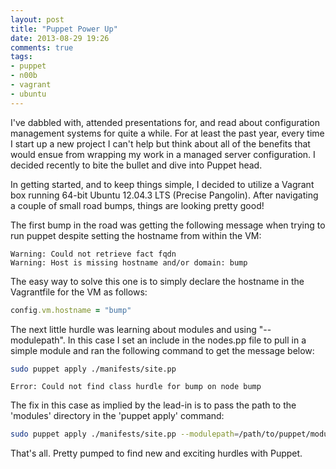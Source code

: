```yaml
---
layout: post
title: "Puppet Power Up"
date: 2013-08-29 19:26
comments: true
tags: 
- puppet
- n00b
- vagrant
- ubuntu
---
```

I've dabbled with, attended presentations for, and read about configuration management systems for quite a while. For at least the past year, every time I start up a new project I can't help but think about all of the benefits that would ensue from wrapping my work in a managed server configuration. I decided recently to bite the bullet and dive into Puppet head.

In getting started, and to keep things simple, I decided to utilize a Vagrant box running 64-bit Ubuntu 12.04.3 LTS (Precise Pangolin). After navigating a couple of small road bumps, things are looking pretty good!

The first bump in the road was getting the following message when trying to run puppet despite setting the hostname from within the VM:

``` text Warning
Warning: Could not retrieve fact fqdn
Warning: Host is missing hostname and/or domain: bump
```

The easy way to solve this one is to simply declare the hostname in the Vagrantfile for the VM as follows:

``` ruby Vagrantfile
config.vm.hostname = "bump"
```

The next little hurdle was learning about modules and using "--modulepath". In this case I set an include in the nodes.pp file to pull in a simple module and ran the following command to get the message below:

``` bash Command
sudo puppet apply ./manifests/site.pp
```

``` text Error
Error: Could not find class hurdle for bump on node bump
```

The fix in this case as implied by the lead-in is to pass the path to the 'modules' directory in the 'puppet apply' command:

``` bash Command
sudo puppet apply ./manifests/site.pp --modulepath=/path/to/puppet/modules/
```

That's all. Pretty pumped to find new and exciting hurdles with Puppet.
